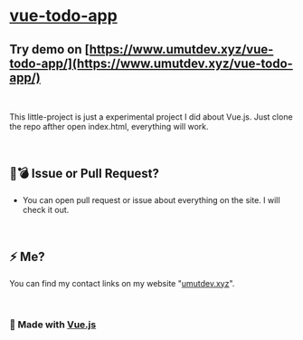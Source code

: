 # [vue-todo-app](https://www.umutdev.xyz/vue-todo-app/)

## Try demo on [https://www.umutdev.xyz/vue-todo-app/](https://www.umutdev.xyz/vue-todo-app/)

<br> 
<p> This little-project is just a experimental project I did about Vue.js. Just clone the repo afther open index.html, everything will work. </p>
<br>  

## 💢💣 Issue or Pull Request?

- You can open pull request or issue about everything on the site. I will check it out.

<br> 

## ⚡ Me?

You can find my contact links on my website "[umutdev.xyz](https://umutdev.xyz)".

<br> 

### 🔬 Made with [Vue.js](https://github.com/vuejs/vue)
